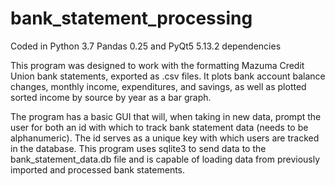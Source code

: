 # bank_statement_processing

Coded in Python 3.7
Pandas 0.25 and PyQt5 5.13.2 dependencies

This program was designed to work with the formatting Mazuma Credit Union bank statements, exported as .csv files. It plots bank account balance changes, monthly income, expenditures, and savings, as well as plotted sorted income by source by year as a bar graph.

The program has a basic GUI that will, when taking in new data, prompt the user for both an id with which to track bank statement data (needs to be alphanumeric). The id serves as a unique key with which users are tracked in the database. This program uses sqlite3 to send data to the bank_statement_data.db file and is capable of loading data from previously imported and processed bank statements.
